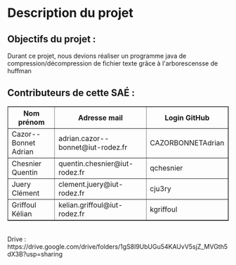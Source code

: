 <h1>Description du projet</h1>
<h2>Objectifs du projet :</h2> 

<p>Durant ce projet, nous devions réaliser un programme java de compression/décompression de fichier texte grâce à l'arborescensse de huffman</p>

<h2>Contributeurs de cette SAÉ :</h2>
  <table border="1">
    <tr>
      <th>Nom prénom</th>
      <th>Adresse mail</th>
      <th>Login GitHub</th>
    </tr>
    <tr>
      <td>Cazor--Bonnet Adrian</td>
      <td>adrian.cazor--bonnet@iut-rodez.fr</td>
      <td>CAZORBONNETAdrian</td>
    </tr>
    <tr>
      <td>Chesnier Quentin</td>
      <td>quentin.chesnier@iut-rodez.fr</td>
      <td>qchesnier</td>
    </tr>
    <tr>
      <td>Juery Clément</td>
      <td>clement.juery@iut-rodez.fr</td>
      <td>cju3ry</td>
    </tr>
    <tr>
      <td>Griffoul Kélian</td>  
      <td>kelian.griffoul@iut-rodez.fr</td>  
      <td>kgriffoul</td>          
      </tr>
  </table>
<br>
  Drive : <br>
    https://drive.google.com/drive/folders/1gS8l9UbUGu54KAUvV5sjZ_MVGth5dX3B?usp=sharing

